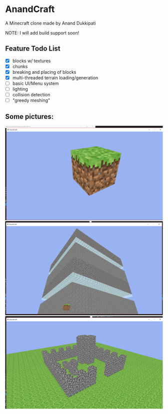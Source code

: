 # AnandCraft
A Minecraft clone made by Anand Dukkipati

NOTE: I will add build support soon!

## Feature Todo List
- [x] blocks w/ textures
- [x] chunks
- [x] breaking and placing of blocks
- [x] multi-threaded terrain loading/generation
- [ ] basic UI/Menu system
- [ ] lighting
- [ ] collision detection
- [ ] "greedy meshing"

## Some pictures:
![Grass Block](/readme-images/grass-block.jpg)
![Glass and Cobblestone](/readme-images/glass-and-cobble-chunk.jpg)
![Castle](/readme-images/castle.jpg)

